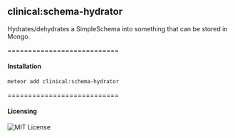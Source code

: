 ## clinical:schema-hydrator  

Hydrates/dehydrates a SimpleSchema into something that can be stored in Mongo.

===========================
#### Installation  

````bash
meteor add clinical:schema-hydrator
````


===========================
#### Licensing  

![MIT License](https://img.shields.io/badge/license-MIT-blue.svg)
